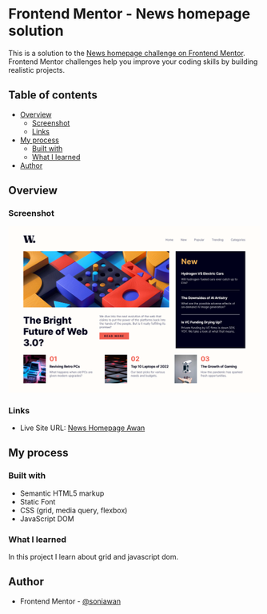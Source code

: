 # Frontend Mentor - News homepage solution

This is a solution to the [News homepage challenge on Frontend Mentor](https://www.frontendmentor.io/challenges/news-homepage-H6SWTa1MFl). Frontend Mentor challenges help you improve your coding skills by building realistic projects.

## Table of contents

- [Overview](#overview)
  - [Screenshot](#screenshot)
  - [Links](#links)
- [My process](#my-process)
  - [Built with](#built-with)
  - [What I learned](#what-i-learned)
- [Author](#author)

## Overview

### Screenshot

![Screenshot](./assets/images/SS.png)

### Links

- Live Site URL: [News Homepage Awan](link)

## My process

### Built with

- Semantic HTML5 markup
- Static Font
- CSS (grid, media query, flexbox)
- JavaScript DOM

### What I learned

In this project I learn about grid and javascript dom.

## Author

- Frontend Mentor - [@soniawan](https://www.frontendmentor.io/profile/soniawan)
